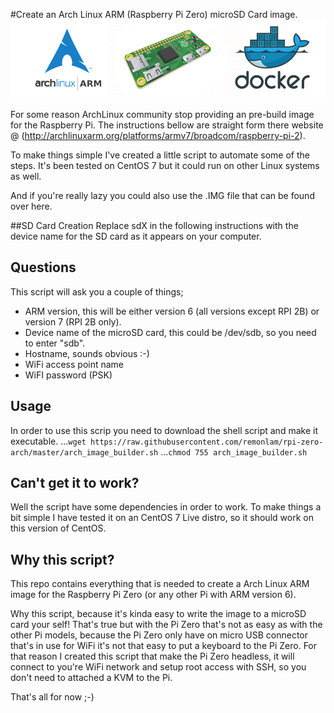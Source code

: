 #Create an Arch Linux ARM (Raspberry Pi Zero) microSD Card image.
![Raspberry Pi Zero, Arch Linux ARM & Docker](/images/arch_pizero_docker_logo.png)

For some reason ArchLinux community stop providing an pre-build image for the Raspberry Pi.
The instructions bellow are straight form there website @ (http://archlinuxarm.org/platforms/armv7/broadcom/raspberry-pi-2).

To make things simple I've created a little script to automate some of the steps.
It's been tested on CentOS 7 but it could run on other Linux systems as well.

And if you're really lazy you could also use the .IMG file that can be found over here.

##SD Card Creation
Replace sdX in the following instructions with the device name for the SD card as it appears on your computer.

## Questions
This script will ask you a couple of things;
  - ARM version, this will be either version 6 (all versions except RPI 2B) or version 7 (RPI 2B only).
  - Device name of the microSD card, this could be /dev/sdb, so you need to enter "sdb".
  - Hostname, sounds obvious :-)
  - WiFi access point name
  - WiFI password (PSK)

## Usage
In order to use this scrip you need to download the shell script and make it executable.
...```wget https://raw.githubusercontent.com/remonlam/rpi-zero-arch/master/arch_image_builder.sh```
...```chmod 755 arch_image_builder.sh```

## Can't get it to work?
Well the script have some dependencies in order to work.
To make things a bit simple I have tested it on an CentOS 7 Live distro, so it should work on this version of CentOS.

## Why this script?
This repo contains everything that is needed to create a Arch Linux ARM image for the Raspberry Pi Zero (or any other Pi with ARM version 6).

Why this script, because it's kinda easy to write the image to a microSD card your self!
That's true but with the Pi Zero that's not as easy as with the other Pi models, because the Pi Zero only have on micro USB connector that's in use for WiFi it's not that easy to put a keyboard to the Pi Zero.
For that reason I created this script that make the Pi Zero headless, it will connect to you're WiFi network and setup root access with SSH, so you don't need to attached a KVM to the Pi.

That's all for now ;-)
